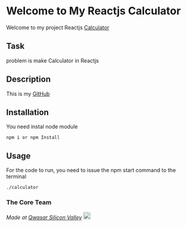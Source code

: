 # Welcome to My Reactjs Calculator
Welcome to my project Reactjs <a href="https://app.netlify.com/sites/diyora-calculator/settings/domain">Calculator</a>

## Task
problem is make Calculator in Reactjs

## Description
This is my <a href="https://github.com/urmonovadiyora/calculator.git">GitHub</a>

## Installation
You need instal node module
```
npm i or npm Install
```
## Usage
For the code to run, you need to issue the npm start command to the terminal
```
./calculator
```

### The Core Team


<span><i>Made at <a href='https://qwasar.io'>Qwasar Silicon Valley</a></i></span>
<span><img alt='Qwasar Silicon Valley Logo' src='https://storage.googleapis.com/qwasar-public/qwasar-logo_50x50.png' width='20px'></span>
